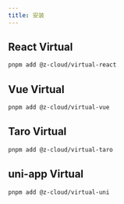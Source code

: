 ```yaml
---
title: 安装
---
```


## React Virtual

```bash
pnpm add @z-cloud/virtual-react
```

## Vue Virtual

```bash
pnpm add @z-cloud/virtual-vue
```

## Taro Virtual

```bash
pnpm add @z-cloud/virtual-taro
```

## uni-app Virtual

```bash
pnpm add @z-cloud/virtual-uni
```
